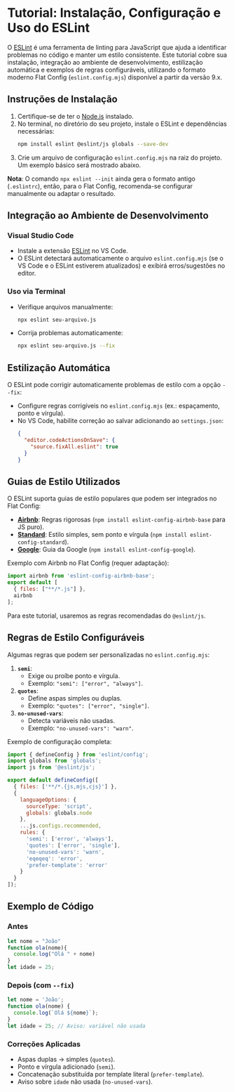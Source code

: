 # Tutorial: Instalação, Configuração e Uso do ESLint

O [ESLint](https://eslint.org/) é uma ferramenta de linting para JavaScript que ajuda a identificar problemas no código e manter um estilo consistente. Este tutorial cobre sua instalação, integração ao ambiente de desenvolvimento, estilização automática e exemplos de regras configuráveis, utilizando o formato moderno Flat Config (`eslint.config.mjs`) disponível a partir da versão 9.x.

## Instruções de Instalação

1. Certifique-se de ter o [Node.js](https://nodejs.org/) instalado.
2. No terminal, no diretório do seu projeto, instale o ESLint e dependências necessárias:
   ```bash
   npm install eslint @eslint/js globals --save-dev
   ```
3. Crie um arquivo de configuração `eslint.config.mjs` na raiz do projeto. Um exemplo básico será mostrado abaixo.

**Nota**: O comando `npx eslint --init` ainda gera o formato antigo (`.eslintrc`), então, para o Flat Config, recomenda-se configurar manualmente ou adaptar o resultado.

## Integração ao Ambiente de Desenvolvimento

### Visual Studio Code
- Instale a extensão [ESLint](https://marketplace.visualstudio.com/items?itemName=dbaeumer.vscode-eslint) no VS Code.
- O ESLint detectará automaticamente o arquivo `eslint.config.mjs` (se o VS Code e o ESLint estiverem atualizados) e exibirá erros/sugestões no editor.

### Uso via Terminal
- Verifique arquivos manualmente:
  ```bash
  npx eslint seu-arquivo.js
  ```
- Corrija problemas automaticamente:
  ```bash
  npx eslint seu-arquivo.js --fix
  ```

## Estilização Automática

O ESLint pode corrigir automaticamente problemas de estilo com a opção `--fix`:
- Configure regras corrigíveis no `eslint.config.mjs` (ex.: espaçamento, ponto e vírgula).
- No VS Code, habilite correção ao salvar adicionando ao `settings.json`:
  ```json
  {
    "editor.codeActionsOnSave": {
      "source.fixAll.eslint": true
    }
  }
  ```

## Guias de Estilo Utilizados

O ESLint suporta guias de estilo populares que podem ser integrados no Flat Config:
- **[Airbnb](https://github.com/airbnb/javascript)**: Regras rigorosas (`npm install eslint-config-airbnb-base` para JS puro).
- **[Standard](https://standardjs.com/)**: Estilo simples, sem ponto e vírgula (`npm install eslint-config-standard`).
- **[Google](https://github.com/google/eslint-config-google)**: Guia da Google (`npm install eslint-config-google`).

Exemplo com Airbnb no Flat Config (requer adaptação):
```javascript
import airbnb from 'eslint-config-airbnb-base';
export default [
  { files: ["**/*.js"] },
  airbnb
];
```

Para este tutorial, usaremos as regras recomendadas do `@eslint/js`.

## Regras de Estilo Configuráveis

Algumas regras que podem ser personalizadas no `eslint.config.mjs`:
1. **`semi`**:
   - Exige ou proíbe ponto e vírgula.
   - Exemplo: `"semi": ["error", "always"]`.
2. **`quotes`**:
   - Define aspas simples ou duplas.
   - Exemplo: `"quotes": ["error", "single"]`.
3. **`no-unused-vars`**:
   - Detecta variáveis não usadas.
   - Exemplo: `"no-unused-vars": "warn"`.

Exemplo de configuração completa:
```javascript
import { defineConfig } from 'eslint/config';
import globals from 'globals';
import js from '@eslint/js';

export default defineConfig([
  { files: ['**/*.{js,mjs,cjs}'] },
  { 
    languageOptions: { 
      sourceType: 'script',
      globals: globals.node 
    },
    ...js.configs.recommended,
    rules: {
      'semi': ['error', 'always'],
      'quotes': ['error', 'single'],
      'no-unused-vars': 'warn',
      'eqeqeq': 'error',
      'prefer-template': 'error'
    }
  }
]);
```

## Exemplo de Código

### Antes
```javascript
let nome = "João"
function ola(nome){
  console.log("Olá " + nome)
}
let idade = 25;
```

### Depois (com `--fix`)
```javascript
let nome = 'João';
function ola(nome) {
  console.log(`Olá ${nome}`);
}
let idade = 25; // Aviso: variável não usada
```

### Correções Aplicadas
- Aspas duplas -> simples (`quotes`).
- Ponto e vírgula adicionado (`semi`).
- Concatenação substituída por template literal (`prefer-template`).
- Aviso sobre `idade` não usada (`no-unused-vars`).

